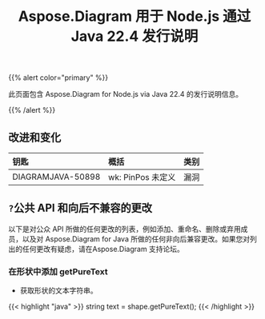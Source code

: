 ﻿---
title: Aspose.Diagram 用于 Node.js 通过 Java 22.4 发行说明
type: docs
weight: 25
url: /zh/java/aspose-diagram-for-node-js-via-java-22-4-release-notes/
---
{{% alert color="primary" %}}

此页面包含 Aspose.Diagram for Node.js via Java 22.4 的发行说明信息。

{{% /alert %}}
## **改进和变化**  ##

|**钥匙**|**概括**|**类别**|
|:- |:- |:- |
|DIAGRAMJAVA-50898|wk: PinPos 未定义|漏洞|

## `?`**公共 API 和向后不兼容的更改**
以下是对公众 API 所做的任何更改的列表，例如添加、重命名、删除或弃用成员，以及对 Aspose.Diagram for Java 所做的任何非向后兼容更改。如果您对列出的任何更改有疑虑，请在Aspose.Diagram 支持论坛。

### **在形状中添加 getPureText**
- 获取形状的文本字符串。

{{< highlight "java" >}}
string text = shape.getPureText();
{{< /highlight >}}